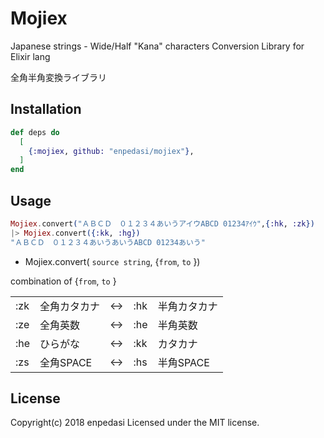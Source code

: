 # Mojiex

Japanese strings - Wide/Half "Kana" characters Conversion Library for Elixir lang

全角半角変換ライブラリ

## Installation

```elixir
def deps do
  [
    {:mojiex, github: "enpedasi/mojiex"},    
  ]
end
```

## Usage


```elixir
Mojiex.convert("ＡＢＣＤ　０１２３４あいうアイウABCD 01234ｱｲｳ",{:hk, :zk})
|> Mojiex.convert({:kk, :hg})
"ＡＢＣＤ　０１２３４あいうあいうABCD 01234あいう"            
```

- Mojiex.convert( ``source string``,  {``from``, ``to`` })

combination of {``from``, ``to`` }

|  |  |  |  |  |
|---|---|---|---|---|
|:zk  |全角カタカナ  |↔|:hk | 半角カタカナ |
|:ze  |全角英数      |↔|:he | 半角英数 |
|:he  |ひらがな      |↔|:kk | カタカナ |
|:zs  |全角SPACE     |↔|:hs | 半角SPACE |


## License
Copyright(c) 2018 enpedasi
Licensed under the MIT license.
